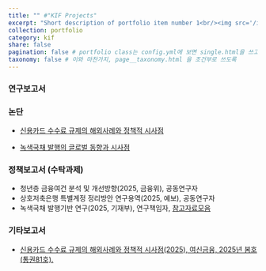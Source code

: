 ```yaml
---
title: "" #"KIF Projects"
excerpt: "Short description of portfolio item number 1<br/><img src='/images/500x300.png'>"
collection: portfolio
category: kif
share: false
pagination: false # portfolio class는 config.yml에 보면 single.html을 쓰고, single html은 post.pagination html을 쓰는데, 여기가서 이러한 false가 나오면 그 기능을 안쓰도록 껐음 
taxonomy: false # 이와 마찬가지, page__taxonomy.html 을 조건부로 쓰도록
---
```


### 연구보고서

### 논단
- [신용카드 수수료 규제의 해외사례와 정책적 시사점](https://www.kif.re.kr/kif4/publication/pub_detail?mid=20&nid=190&sid=188&vid=7367&cno=344639&pn=1)

- [녹색국채 발행의 글로벌 동향과 시사점](https://www.kif.re.kr/kif4/publication/pub_detail?mid=20&nid=189&sid=188&vid=7480&cno=350585&pn=1)

### 정책보고서 (수탁과제)
- 청년층 금융여건 분석 및 개선방향(2025, 금융위), 공동연구자  
- 상호저축은행 특별계정 정리방안 연구용역(2025, 예보), 공동연구자  
- 녹색국채 발행기반 연구(2025, 기재부), 연구책임자, [참고자료모음](/_portfolio/녹색국채용역.md)

### 기타보고서
- [신용카드 수수료 규제의 해외사례와 정책적 시사점(2025), 여신금융, 2025년 봄호(통권81호).](https://www.crefia.or.kr/portal/infocenter/research/publication.xx)
<!--  This is an item in your portfolio. It can be have images or nice text. If you name the file .md, it will be parsed as markdown. If you name the file .html, it will be parsed as HTML. -->
